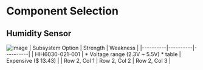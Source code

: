 # **Component Selection**


## Humidity Sensor
![image](https://github.com/Team-309-Weather-Station/EGR314-Spring2024-Team309.github.io/assets/157083379/f24cfb36-72c6-4fa4-8e4c-9128501e0bad)
| Subsystem Option | Strength | Weakness |
|----------|----------|----------|
| HIH6030-021-001 | * Voltage range (2.3V ~ 5.5V) * table  | Expensive ($ 13.43) |
| Row 2, Col 1 | Row 2, Col 2 | Row 2, Col 3 |


